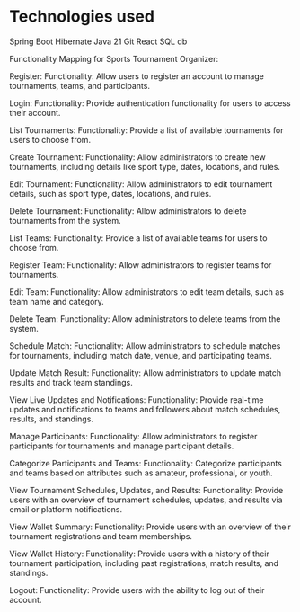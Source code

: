 <h1> Technologies used</h1>
Spring Boot
Hibernate
Java 21
Git
React
SQL db

Functionality Mapping for Sports Tournament Organizer:

Register:
Functionality: Allow users to register an account to manage tournaments, teams, and participants.

Login:
Functionality: Provide authentication functionality for users to access their account.

List Tournaments:
Functionality: Provide a list of available tournaments for users to choose from.

Create Tournament:
Functionality: Allow administrators to create new tournaments, including details like sport type, dates, locations, and rules.

Edit Tournament:
Functionality: Allow administrators to edit tournament details, such as sport type, dates, locations, and rules.

Delete Tournament:
Functionality: Allow administrators to delete tournaments from the system.

List Teams:
Functionality: Provide a list of available teams for users to choose from.

Register Team:
Functionality: Allow administrators to register teams for tournaments.

Edit Team:
Functionality: Allow administrators to edit team details, such as team name and category.

Delete Team:
Functionality: Allow administrators to delete teams from the system.

Schedule Match:
Functionality: Allow administrators to schedule matches for tournaments, including match date, venue, and participating teams.

Update Match Result:
Functionality: Allow administrators to update match results and track team standings.

View Live Updates and Notifications:
Functionality: Provide real-time updates and notifications to teams and followers about match schedules, results, and standings.

Manage Participants:
Functionality: Allow administrators to register participants for tournaments and manage participant details.

Categorize Participants and Teams:
Functionality: Categorize participants and teams based on attributes such as amateur, professional, or youth.

View Tournament Schedules, Updates, and Results:
Functionality: Provide users with an overview of tournament schedules, updates, and results via email or platform notifications.

View Wallet Summary:
Functionality: Provide users with an overview of their tournament registrations and team memberships.

View Wallet History:
Functionality: Provide users with a history of their tournament participation, including past registrations, match results, and standings.

Logout:
Functionality: Provide users with the ability to log out of their account.
